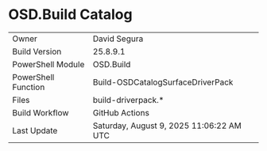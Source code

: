 ﻿# OSD.Build Catalog

| | |
|-|-|
| Owner | David Segura |
| Build Version | 25.8.9.1 |
| PowerShell Module | OSD.Build |
| PowerShell Function | Build-OSDCatalogSurfaceDriverPack |
| Files | build-driverpack.* |
| Build Workflow | GitHub Actions |
| Last Update | Saturday, August 9, 2025 11:06:22 AM UTC |
